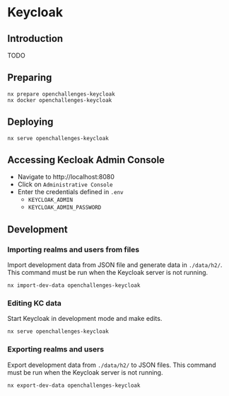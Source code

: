 # Keycloak

## Introduction

TODO

## Preparing

```console
nx prepare openchallenges-keycloak
nx docker openchallenges-keycloak
```

## Deploying

```console
nx serve openchallenges-keycloak
```

## Accessing Kecloak Admin Console

- Navigate to http://localhost:8080
- Click on `Administrative Console`
- Enter the credentials defined in `.env`
  - `KEYCLOAK_ADMIN`
  - `KEYCLOAK_ADMIN_PASSWORD`

## Development

### Importing realms and users from files

Import development data from JSON file and generate data in `./data/h2/`. This
command must be run when the Keycloak server is not running.

```console
nx import-dev-data openchallenges-keycloak
```

### Editing KC data

Start Keycloak in development mode and make edits.

```console
nx serve openchallenges-keycloak
```

### Exporting realms and users

Export development data from `./data/h2/` to JSON files. This command must be
run when the Keycloak server is not running.

```console
nx export-dev-data openchallenges-keycloak
```